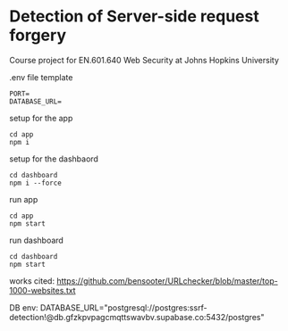 # Detection of Server-side request forgery

Course project for EN.601.640 Web Security at Johns Hopkins University

.env file template

```
PORT=
DATABASE_URL=
```

setup for the app

```
cd app
npm i
```

setup for the dashbaord

```
cd dashboard
npm i --force
```

run app

```
cd app
npm start
```

run dashboard

```
cd dashboard
npm start
```

works cited:
https://github.com/bensooter/URLchecker/blob/master/top-1000-websites.txt

DB env:
DATABASE_URL="postgresql://postgres:ssrf-detection!@db.gfzkpvpagcmqttswavbv.supabase.co:5432/postgres"
